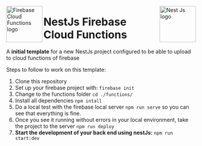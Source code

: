  <img src="https://storage.googleapis.com/gweb-cloudblog-publish/images/cloud_function_firebase.max-400x400.png" alt="Firebase Cloud Functions logo" title="Firebase Cloud Functions" height="96" width="96" align="left"/> <img src="https://d33wubrfki0l68.cloudfront.net/49c2be6f2607b5c12dd27f8ecc8521723447975d/f05c5/logo-small.cbbeba89.svg" alt="Nest Js logo" title="Nest Js" height="96" width="96" align="right"/>
# NestJs Firebase Cloud Functions
A **initial template** for a new NestJs project configured to be able to upload to cloud functions of firebase

Steps to follow to work on this template:

 1. Clone this repository
 2. Set up your firebase project with: `firebase init`
 3. Change to the functions folder `cd ./functions/`
 4. Install all dependencies `npm intall`
 5. Do a local test with the firebase local server `npm run serve` so you can see that everything is fine.
 6. Once you see it running without errors in your local environment, take the project to the server `npm run deploy`
 7. **Start the development of your back end using nestJs:** `npm run start:dev`
